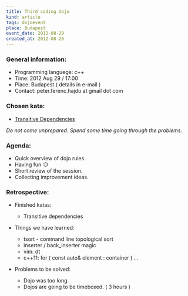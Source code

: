 ```yaml
---
title: Third coding dojo
kind: article
tags: dojoevent
place: Budapest
event_date: 2012-08-29
created_at: 2012-08-26
---
```


### General information:

* Programming languege: c++
* Time: 2012 Aug 29 / 17:00
* Place: Budapest ( details in e-mail )
* Contact: peter.ferenc.hajdu at gmail dot com

### Chosen kata:

* [Transitive Dependencies](http://codekata.pragprog.com/2007/01/kata_eighteen_t.html)

_Do not come unprepared. Spend some time going through the problems._

### Agenda:

* Quick overview of dojo rules.
* Having fun :D
* Short review of the session.
* Collecting improvement ideas.

### Retrospective:

* Finished katas:
  * Transitive dependencies

* Things we have learned:
  * tsort - command line topological sort
  * inserter / back_inserter magic
  * vim: dt
  * c++11: for ( const auto& element : container ) ...

* Problems to be solved:
  * Dojo was too long.
  * Dojos are going to be timeboxed. ( 3 hours )

